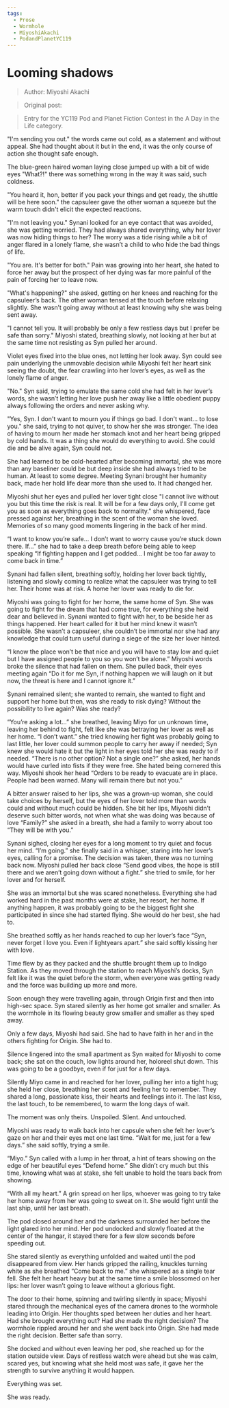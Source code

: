 ```yaml
---
tags:
  - Prose
  - Wormhole
  - MiyoshiAkachi
  - PodandPlanetYC119
---
```


# Looming shadows

> Author: Miyoshi Akachi

> Original post:

> Entry for the YC119 Pod and Planet Fiction Contest in the A Day in the Life category.

"I'm sending you out." the words came out cold, as a statement and without appeal. She had thought about it but in the end, it was the only course of action she thought safe enough.

The blue-green haired woman laying close jumped up with a bit of wide eyes "What?!" there was something wrong in the way it was said, such coldness.

"You heard it, hon, better if you pack your things and get ready, the shuttle will be here soon." the capsuleer gave the other woman a squeeze but the warm touch didn't elicit the expected reactions.

"I'm not leaving you." Synani looked for an eye contact that was avoided, she was getting worried. They had always shared everything, why her lover was now hiding things to her? The worry was a tide rising while a bit of anger flared in a lonely flame, she wasn’t a child to who hide the bad things of life.

"You are. It's better for both." Pain was growing into her heart, she hated to force her away but the prospect of her dying was far more painful of the pain of forcing her to leave now.

"What's happening?" she asked, getting on her knees and reaching for the capsuleer’s back. The other woman tensed at the touch before relaxing slightly. She wasn’t going away without at least knowing why she was being sent away.

"I cannot tell you. It will probably be only a few restless days but I prefer be safe than sorry." Miyoshi stated, breathing slowly, not looking at her but at the same time not resisting as Syn pulled her around.

Violet eyes fixed into the blue ones, not letting her look away. Syn could see pain underlying the unmovable decision while Miyoshi felt her heart sink seeing the doubt, the fear crawling into her lover’s eyes, as well as the lonely flame of anger.

"No." Syn said, trying to emulate the same cold she had felt in her lover’s words, she wasn’t letting her love push her away like a little obedient puppy always following the orders and never asking why.

"Yes, Syn. I don't want to mourn you if things go bad. I don't want... to lose you." she said, trying to not quiver, to show her she was stronger. The idea of having to mourn her made her stomach knot and her heart being gripped by cold hands. It was a thing she would do everything to avoid. She could die and be alive again, Syn could not.

She had learned to be cold-hearted after becoming immortal, she was more than any baseliner could be but deep inside she had always tried to be human. At least to some degree. Meeting Synani brought her humanity back, made her hold life dear more than she used to. It had changed her.

Miyoshi shut her eyes and pulled her lover tight close "I cannot live without you but this time the risk is real. It will be for a few days only, I'll come get you as soon as everything goes back to normality." she whispered, face pressed against her, breathing in the scent of the woman she loved. Memories of so many good moments lingering in the back of her mind.

“I want to know you’re safe… I don’t want to worry cause you’re stuck down there. If…” she had to take a deep breath before being able to keep speaking “If fighting happen and I get podded… I might be too far away to come back in time.”

Synani had fallen silent, breathing softly, holding her lover back tightly, listening and slowly coming to realize what the capsuleer was trying to tell her. Their home was at risk. A home her lover was ready to die for.

Miyoshi was going to fight for her home, the same home of Syn. She was going to fight for the dream that had come true, for everything she held dear and believed in. Synani wanted to fight with her, to be beside her as things happened. Her heart called for it but her mind knew it wasn’t possible. She wasn’t a capsuleer, she couldn’t be immortal nor she had any knowledge that could turn useful during a siege of the size her lover hinted.

“I know the place won’t be that nice and you will have to stay low and quiet but I have assigned people to you so you won’t be alone.” Miyoshi words broke the silence that had fallen on them. She pulled back, their eyes meeting again “Do it for me Syn, if nothing happen we will laugh on it but now, the threat is here and I cannot ignore it.”

Synani remained silent; she wanted to remain, she wanted to fight and support her home but then, was she ready to risk dying? Without the possibility to live again? Was she ready?

“You’re asking a lot…” she breathed, leaving Miyo for un unknown time, leaving her behind to fight, felt like she was betraying her lover as well as her home. “I don’t want.” she tried knowing her fight was probably going to last little, her lover could summon people to carry her away if needed; Syn knew she would hate it but the light in her eyes told her she was ready to if needed. “There is no other option? Not a single one?” she asked, her hands would have curled into fists if they were free. She hated being cornered this way. Miyoshi shook her head “Orders to be ready to evacuate are in place. People had been warned. Many will remain there but not you.”

A bitter answer raised to her lips, she was a grown-up woman, she could take choices by herself, but the eyes of her lover told more than words could and without much could be hidden. She bit her lips, Miyoshi didn’t deserve such bitter words, not when what she was doing was because of love “Family?” she asked in a breath, she had a family to worry about too “They will be with you.”

Synani sighed, closing her eyes for a long moment to try quiet and focus her mind. “I’m going.” she finally said in a whisper, staring into her lover’s eyes, calling for a promise. The decision was taken, there was no turning back now. Miyoshi pulled her back close “Send good vibes, the hope is still there and we aren’t going down without a fight.” she tried to smile, for her lover and for herself.

She was an immortal but she was scared nonetheless. Everything she had worked hard in the past months were at stake, her resort, her home. If anything happen, it was probably going to be the biggest fight she participated in since she had started flying. She would do her best, she had to.

She breathed softly as her hands reached to cup her lover’s face “Syn, never forget I love you. Even if lightyears apart.” she said softly kissing her with love.


Time flew by as they packed and the shuttle brought them up to Indigo Station. As they moved through the station to reach Miyoshi’s docks, Syn felt like it was the quiet before the storm, when everyone was getting ready and the force was building up more and more.

Soon enough they were travelling again, through Origin first and then into high-sec space. Syn stared silently as her home got smaller and smaller. As the wormhole in its flowing beauty grow smaller and smaller as they sped away.

Only a few days, Miyoshi had said. She had to have faith in her and in the others fighting for Origin. She had to.


Silence lingered into the small apartment as Syn waited for Miyoshi to come back; she sat on the couch, low lights around her, holoreel shut down. This was going to be a goodbye, even if for just for a few days.

Silently Miyo came in and reached for her lover, pulling her into a tight hug; she held her close, breathing her scent and feeling her to remember. They shared a long, passionate kiss, their hearts and feelings into it. The last kiss, the last touch, to be remembered, to warm the long days of wait.

The moment was only theirs. Unspoiled. Silent. And untouched.


Miyoshi was ready to walk back into her capsule when she felt her lover’s gaze on her and their eyes met one last time. “Wait for me, just for a few days.” she said softly, trying a smile.

“Miyo.” Syn called with a lump in her throat, a hint of tears showing on the edge of her beautiful eyes “Defend home.” She didn’t cry much but this time, knowing what was at stake, she felt unable to hold the tears back from showing.

“With all my heart.” A grin spread on her lips, whoever was going to try take her home away from her was going to sweat on it. She would fight until the last ship, until her last breath.

The pod closed around her and the darkness surrounded her before the light glared into her mind. Her pod undocked and slowly floated at the center of the hangar, it stayed there for a few slow seconds before speeding out.

She stared silently as everything unfolded and waited until the pod disappeared from view. Her hands gripped the railing, knuckles turning white as she breathed “Come back to me.” she whispered as a single tear fell. She felt her heart heavy but at the same time a smile blossomed on her lips: her lover wasn’t going to leave without a glorious fight.


The door to their home, spinning and twirling silently in space; Miyoshi stared through the mechanical eyes of the camera drones to the wormhole leading into Origin. Her thoughts sped between her duties and her heart. Had she brought everything out? Had she made the right decision? The wormhole rippled around her and she went back into Origin. She had made the right decision. Better safe than sorry.

She docked and without even leaving her pod, she reached up for the station outside view. Days of restless watch were ahead but she was calm, scared yes, but knowing what she held most was safe, it gave her the strength to survive anything it would happen.

Everything was set.

She was ready.